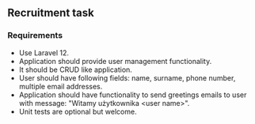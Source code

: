 ## Recruitment task

### Requirements
- Use Laravel 12.
- Application should provide user management functionality. 
- It should be CRUD like application.
- User should have following fields: name, surname, phone number, multiple email addresses.
- Application should have functionality to send greetings emails to user with message: "Witamy użytkownika \<user name>".
- Unit tests are optional but welcome.
